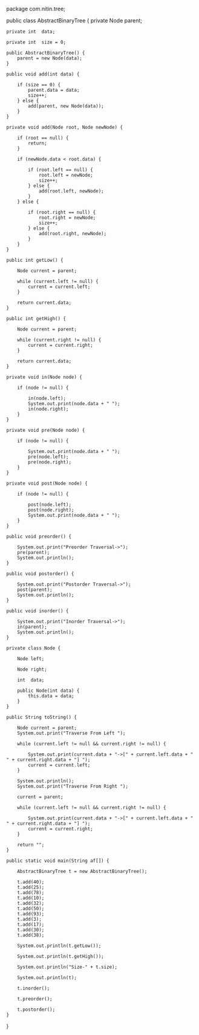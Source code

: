 package com.nitin.tree;

public class AbstractBinaryTree
{
    private Node parent;

    private int  data;

    private int  size = 0;

    public AbstractBinaryTree() {
        parent = new Node(data);
    }

    public void add(int data) {

        if (size == 0) {
            parent.data = data;
            size++;
        } else {
            add(parent, new Node(data));
        }
    }

    private void add(Node root, Node newNode) {

        if (root == null) {
            return;
        }

        if (newNode.data < root.data) {

            if (root.left == null) {
                root.left = newNode;
                size++;
            } else {
                add(root.left, newNode);
            }
        } else {

            if (root.right == null) {
                root.right = newNode;
                size++;
            } else {
                add(root.right, newNode);
            }
        }
    }

    public int getLow() {

        Node current = parent;

        while (current.left != null) {
            current = current.left;
        }

        return current.data;
    }

    public int getHigh() {

        Node current = parent;

        while (current.right != null) {
            current = current.right;
        }

        return current.data;
    }

    private void in(Node node) {

        if (node != null) {

            in(node.left);
            System.out.print(node.data + " ");
            in(node.right);
        }
    }

    private void pre(Node node) {

        if (node != null) {

            System.out.print(node.data + " ");
            pre(node.left);
            pre(node.right);
        }
    }

    private void post(Node node) {

        if (node != null) {

            post(node.left);
            post(node.right);
            System.out.print(node.data + " ");
        }
    }

    public void preorder() {

        System.out.print("Preorder Traversal->");
        pre(parent);
        System.out.println();
    }

    public void postorder() {

        System.out.print("Postorder Traversal->");
        post(parent);
        System.out.println();
    }

    public void inorder() {

        System.out.print("Inorder Traversal->");
        in(parent);
        System.out.println();
    }

    private class Node {

        Node left;

        Node right;

        int  data;

        public Node(int data) {
            this.data = data;
        }
    }

    public String toString() {

        Node current = parent;
        System.out.print("Traverse From Left ");

        while (current.left != null && current.right != null) {

            System.out.print(current.data + "->[" + current.left.data + " " + current.right.data + "] ");
            current = current.left;
        }

        System.out.println();
        System.out.print("Traverse From Right ");

        current = parent;

        while (current.left != null && current.right != null) {

            System.out.print(current.data + "->[" + current.left.data + " " + current.right.data + "] ");
            current = current.right;
        }

        return "";
    }

    public static void main(String af[]) {

        AbstractBinaryTree t = new AbstractBinaryTree();

        t.add(40);
        t.add(25);
        t.add(78);
        t.add(10);
        t.add(32);
        t.add(50);
        t.add(93);
        t.add(3);
        t.add(17);
        t.add(30);
        t.add(38);

        System.out.println(t.getLow());

        System.out.println(t.getHigh());

        System.out.println("Size-" + t.size);

        System.out.println(t);

        t.inorder();

        t.preorder();

        t.postorder();
    }
}
